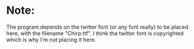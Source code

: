# Note:
The program depends on the twitter font (or any font really) to be placed here,
with the filename "Chirp.ttf". I think the twitter font is copyrighted which
is why I'm not placing it here.
